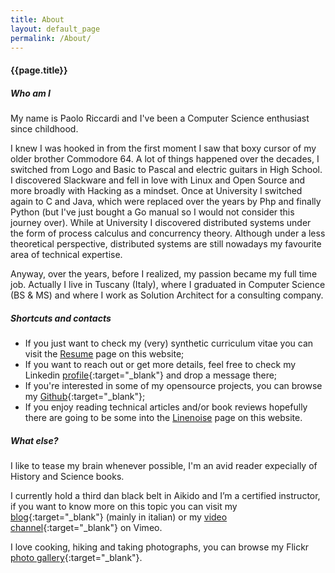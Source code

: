```yaml
---
title: About
layout: default_page
permalink: /About/
---
```

#### {{page.title}}

##### Who am I

My name is Paolo Riccardi and I've been a Computer Science enthusiast since childhood.

I knew I was hooked in from the first moment I saw that boxy cursor of my older brother Commodore 64. 
A lot of things happened over the decades, I switched from Logo and Basic to Pascal and electric guitars in High School. I discovered Slackware and fell in love with Linux and Open Source and more broadly with Hacking as a mindset. 
Once at University I switched again to C and Java, which were replaced over the years by Php and finally Python (but I've just bought a Go manual so I would not consider this journey over). 
While at University I discovered distributed systems under the form of process calculus and concurrency theory. Although under a less theoretical perspective, distributed systems are still nowadays my favourite area of technical expertise.

Anyway, over the years, before I realized, my passion became my full time job.
Actually I live in Tuscany (Italy), where I graduated in Computer Science (BS & MS) and where I work as Solution Architect for a consulting company. 

##### Shortcuts and contacts

- If you just want to check my (very) synthetic curriculum vitae you can visit the [Resume](/Resume/) page on this website;
- If you want to reach out or get more details, feel free to check my Linkedin [profile](https://www.linkedin.com/in/paolo-riccardi-71795a85/en){:target="_blank"} and drop a message there;
- If you're interested in some of my opensource projects, you can browse my [Github](https://github.com/paoloriccardi){:target="_blank"};
- If you enjoy reading technical articles and/or book reviews hopefully there are going to be some into the [Linenoise](/Linenoise/) page on this website. 

##### What else?

I like to tease my brain whenever possible, I'm an avid reader expecially of History and Science books. 

I currently hold a third dan black belt in Aikido and I’m a certified instructor, if you want to know more on this topic you can visit my [blog](http://www.kinonagare.it){:target="_blank"} (mainly in italian) or my [video channel](https://vimeo.com/kinonagare){:target="_blank"} on Vimeo.

I love cooking, hiking and taking photographs, you can browse my Flickr [photo gallery](https://www.flickr.com/photos/priccardi/){:target="_blank"}.

